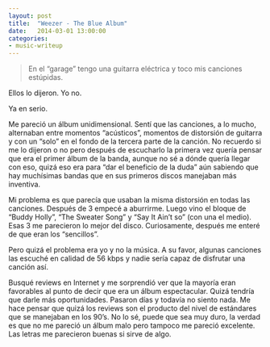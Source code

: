 ```yaml
---
layout: post
title:  "Weezer - The Blue Album"
date:   2014-03-01 13:00:00
categories:
- music-writeup
---
```

> En el “garage” tengo una guitarra eléctrica y toco mis canciones estúpidas.

Ellos lo dijeron. Yo no. 

Ya en serio. 

Me pareció un álbum unidimensional. Sentí que las canciones, a lo mucho, alternaban entre momentos “acústicos”, momentos de distorsión de guitarra y con un “solo” en el fondo de la tercera parte de la canción. No recuerdo si me lo dijeron o no pero después de escucharlo la primera vez quería pensar que era el primer álbum de la banda, aunque no sé a dónde quería llegar con eso, quizá eso era para “dar el beneficio de la duda” aún sabiendo que hay muchísimas bandas que en sus primeros discos manejaban más inventiva.

Mi problema es que parecía que usaban la misma distorsión en todas las canciones. Después de 3 empecé a aburrirme. Luego vino el bloque de “Buddy Holly”, “The Sweater Song” y “Say It Ain’t so” (con una el medio). Esas 3 me parecieron lo mejor del disco. Curiosamente, después me enteré de que eran los “sencillos”.

Pero quizá el problema era yo y no la música. A su favor, algunas canciones las escuché en calidad de 56 kbps y nadie sería capaz de disfrutar una canción así.

Busqué reviews en Internet y me sorprendió ver que la mayoría eran favorables al punto de decir que era un álbum espectacular. Quizá tendría que darle más oportunidades. Pasaron días y todavía no siento nada. Me hace pensar que quizá los reviews son el producto del nivel de estándares que se manejaban en los 90’s. No lo sé, puede que sea muy duro, la verdad es que no me pareció un álbum malo pero tampoco me pareció excelente. Las letras me parecieron buenas si sirve de algo.